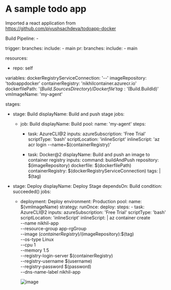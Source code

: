 # A sample todo app 

Imported a react application from https://github.com/piyushsachdeva/todoapp-docker

Build Pipeline: -
  
trigger:
  branches:
    include:
      - main
pr:
  branches:
    include:
      - main
      
resources:
- repo: self

variables:
  dockerRegistryServiceConnection: '--'
  imageRepository: 'todoappdocker'
  containerRegistry: 'nikhilcontainer.azurecr.io'
  dockerfilePath: '$(Build.SourcesDirectory)/Dockerfile'
  tag: '$(Build.BuildId)'
  vmImageName: 'my-agent'

stages:
- stage: Build
  displayName: Build and push stage
  jobs:
  - job: Build
    displayName: Build
    pool:
      name: 'my-agent'
    steps:
    - task: AzureCLI@2
      inputs:
        azureSubscription: 'Free Trial'
        scriptType: 'bash'
        scriptLocation: 'inlineScript' 
        inlineScript: 'az acr login --name=$(containerRegistry)'
 
    - task: Docker@2
      displayName: Build and push an image to container registry
      inputs:
        command: buildAndPush
        repository: $(imageRepository)
        dockerfile: $(dockerfilePath)
        containerRegistry: $(dockerRegistryServiceConnection)
        tags: |
          $(tag)

- stage: Deploy
  displayName: Deploy Stage
  dependsOn: Build
  condition: succeeded()
  jobs:
  - deployment: Deploy
    environment: Production
    pool:
      name: $(vmImageName)
    strategy:
      runOnce:
        deploy:
          steps:
          - task: AzureCLI@2
            inputs:
              azureSubscription: 'Free Trial'
              scriptType: 'bash'
              scriptLocation: 'inlineScript'
              inlineScript: |
                az container create \
                --name nikhil-app \
                --resource-group app-rgGroup \
                --image $(containerRegistry)/$(imageRepository):$(tag) \
                --os-type Linux \
                --cpu 1 \
                --memory 1.5 \
                --registry-login-server $(containerRegistry) \
                --registry-username $(username) \
                --registry-password $(password) \
                --dns-name-label nikhil-app

    ![image](https://github.com/user-attachments/assets/c38507c5-3f9e-4fba-b3eb-3e7ab52b3f4b)

